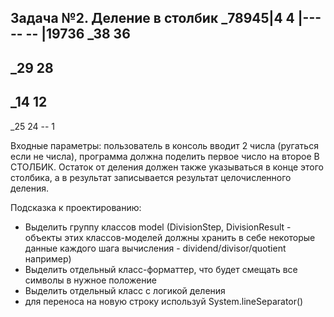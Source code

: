 Задача №2. Деление в столбик
_78945|4
 4    |-----
--    |19736
_38
 36
 --
 _29
  28
  --
  _14
   12
   --
   _25
    24
    --
     1

Входные параметры: пользователь в консоль вводит 2 числа (ругаться если не числа), программа должна поделить первое число на второе В СТОЛБИК.
Остаток от деления должен также указываться в конце этого столбика, а в результат записывается результат целочисленного деления.

Подсказка к проектированию:
- Выделить группу классов model (DivisionStep, DivisionResult - объекты этих классов-моделей должны хранить в себе некоторые данные каждого шага вычисления - dividend/divisor/quotient например)
- Выделить отдельный класс-форматтер, что будет смещать все символы в нужное положение
- Выделить отдельный класс с логикой деления
- для переноса на новую строку используй System.lineSeparator()

